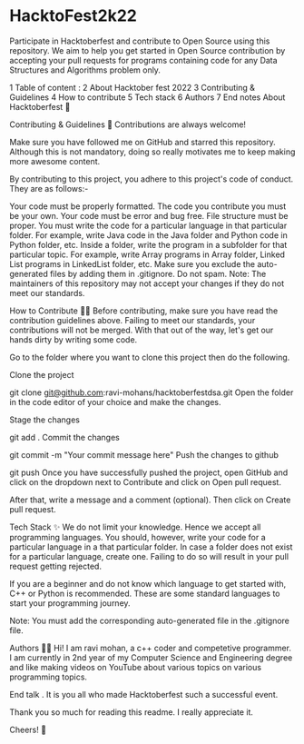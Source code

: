 # HacktoFest2k22
Participate in Hacktoberfest and contribute to Open Source using this repository. We aim to help you get started in Open Source contribution by accepting your pull requests for programs containing code for any Data Structures and Algorithms problem only.

1 Table of content :
2 About Hacktober fest 2022
3 Contributing & Guidelines
4 How to contribute
5 Tech stack
6 Authors
7 End notes
About Hacktoberfest 🤖

Contributing & Guidelines 👀
Contributions are always welcome!

Make sure you have followed me on GitHub and starred this repository. Although this is not mandatory, doing so really motivates me to keep making more awesome content.

By contributing to this project, you adhere to this project's code of conduct. They are as follows:-

Your code must be properly formatted.
The code you contribute you must be your own.
Your code must be error and bug free.
File structure must be proper. You must write the code for a particular language in that particular folder. For example, write Java code in the Java folder and Python code in Python folder, etc.
Inside a folder, write the program in a subfolder for that particular topic. For example, write Array programs in Array folder, Linked List programs in LinkedList folder, etc.
Make sure you exclude the auto-generated files by adding them in .gitignore.
Do not spam.
Note: The maintainers of this repository may not accept your changes if they do not meet our standards.

How to Contribute 👨‍💻
Before contributing, make sure you have read the contribution guidelines above. Failing to meet our standards, your contributions will not be merged. With that out of the way, let's get our hands dirty by writing some code.

Go to the folder where you want to clone this project then do the following.

Clone the project

  git clone git@github.com:ravi-mohans/hacktoberfestdsa.git
Open the folder in the code editor of your choice and make the changes.

Stage the changes

  git add .
Commit the changes

  git commit -m "Your commit message here"
Push the changes to github

  git push
Once you have successfully pushed the project, open GitHub and click on the dropdown next to Contribute and click on Open pull request.

After that, write a message and a comment (optional). Then click on Create pull request.

Tech Stack ✨
We do not limit your knowledge. Hence we accept all programming languages. You should, however, write your code for a particular language in a that particular folder. In case a folder does not exist for a particular language, create one. Failing to do so will result in your pull request getting rejected.

If you are a beginner and do not know which language to get started with,  C++ or Python is recommended. These are some standard languages to start your programming journey.

Note: You must add the corresponding auto-generated file in the .gitignore file.

Authors 🐱‍💻
Hi! I am ravi mohan, a c++ coder and competetive programmer. I am currently in 2nd year of my Computer Science and Engineering degree and like making videos on YouTube about various topics on various programming topics.



End talk
. It is you all who made Hacktoberfest such a successful event.

Thank you so much for reading this readme. I really appreciate it.

Cheers! 🍻
